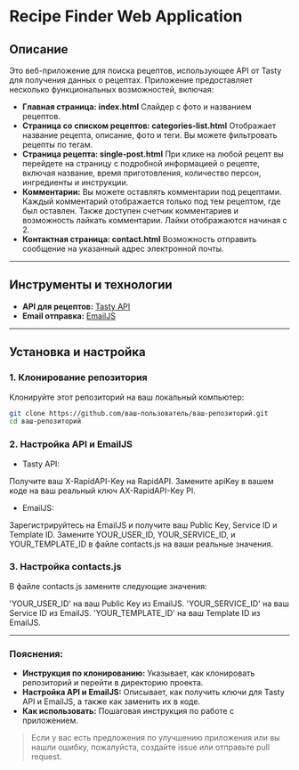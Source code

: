 # Recipe Finder Web Application

## Описание

Это веб-приложение для поиска рецептов, использующее API от Tasty для получения данных о рецептах. Приложение предоставляет несколько функциональных возможностей, включая:

- **Главная страница: index.html**  Слайдер с фото и названием рецептов.
- **Страница со списком рецептов: categories-list.html** Отображает название рецепта, описание, фото и теги. Вы можете фильтровать рецепты по тегам.
- **Страница рецепта: single-post.html** При клике на любой рецепт вы перейдете на страницу с подробной информацией о рецепте, включая название, время приготовления, количество персон, ингредиенты и инструкции.
- **Комментарии:** Вы можете оставлять комментарии под рецептами. Каждый комментарий отображается только под тем рецептом, где был оставлен. Также доступен счетчик комментариев и возможность лайкать комментарии. Лайки отображаются начиная с 2.
- **Контактная страница: contact.html** Возможность отправить сообщение на указанный адрес электронной почты.
---
## Инструменты и технологии

- **API для рецептов:** [Tasty API](https://rapidapi.com/apidojo/api/tasty)
- **Email отправка:** [EmailJS](https://www.emailjs.com/)
---
## Установка и настройка

### 1. Клонирование репозитория

Клонируйте этот репозиторий на ваш локальный компьютер:

```bash
git clone https://github.com/ваш-пользователь/ваш-репозиторий.git
cd ваш-репозиторий
```

### 2. Настройка API и EmailJS

* Tasty API:

Получите ваш X-RapidAPI-Key на RapidAPI.
Замените apiKey в вашем коде на ваш реальный ключ AX-RapidAPI-Key PI.


* EmailJS:

Зарегистрируйтесь на EmailJS и получите ваш Public Key, Service ID и Template ID.
Замените YOUR_USER_ID, YOUR_SERVICE_ID, и YOUR_TEMPLATE_ID в файле contacts.js на ваши реальные значения.


### 3. Настройка contacts.js

В файле contacts.js замените следующие значения:

'YOUR_USER_ID' на ваш Public Key из EmailJS.
'YOUR_SERVICE_ID' на ваш Service ID из EmailJS.
'YOUR_TEMPLATE_ID' на ваш Template ID из EmailJS.

---
### Пояснения:

- **Инструкция по клонированию:** Указывает, как клонировать репозиторий и перейти в директорию проекта.
- **Настройка API и EmailJS:** Описывает, как получить ключи для Tasty API и EmailJS, а также как заменить их в коде.
- **Как использовать:** Пошаговая инструкция по работе с приложением.


>Если у вас есть предложения по улучшению приложения или вы нашли ошибку, пожалуйста, создайте issue или отправьте pull request.
